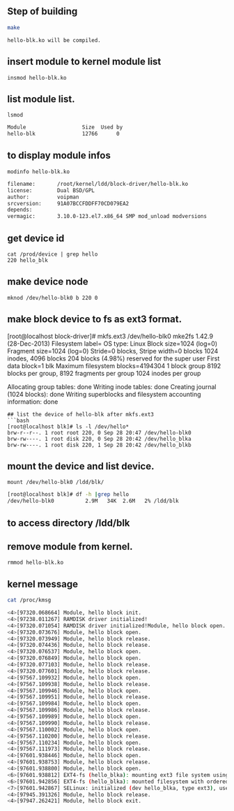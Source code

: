 Step of building
-----
```bash
make
```
	hello-blk.ko will be compiled.
## insert module to kernel module list
	insmod hello-blk.ko
## list module list.
	lsmod
```bash
Module                  Size  Used by
hello-blk               12766      0
```
## to display module infos
	modinfo hello-blk.ko
```bash
filename:       /root/kernel/ldd/block-driver/hello-blk.ko
license:        Dual BSD/GPL
author:         voipman
srcversion:     91A07BCCFDDFF70CD079EA2
depends:
vermagic:       3.10.0-123.el7.x86_64 SMP mod_unload modversions
```
## get device id
	cat /prod/device | grep hello
	220 hello_blk
## make device node
	mknod /dev/hello-blk0 b 220 0
## make block device to fs as ext3 format.
[root@localhost block-driver]# mkfs.ext3 /dev/hello-blk0
mke2fs 1.42.9 (28-Dec-2013)
Filesystem label=
OS type: Linux
Block size=1024 (log=0)
Fragment size=1024 (log=0)
Stride=0 blocks, Stripe width=0 blocks
1024 inodes, 4096 blocks
204 blocks (4.98%) reserved for the super user
First data block=1
blk
Maximum filesystem blocks=4194304
1 block group
8192 blocks per group, 8192 fragments per group
1024 inodes per group

Allocating group tables: done
Writing inode tables: done
Creating journal (1024 blocks): done
Writing superblocks and filesystem accounting information: done
```
## list the device of hello-blk after mkfs.ext3
```bash
[root@localhost blk]# ls -l /dev/hello*
brw-r--r--. 1 root root 220, 0 Sep 28 20:47 /dev/hello-blk0
brw-rw----. 1 root disk 220, 0 Sep 28 20:42 /dev/hello_blka
brw-rw----. 1 root disk 220, 1 Sep 28 20:42 /dev/hello_blkb
```
## mount the device and list device.
	mount /dev/hello-blk0 /ldd/blk/
```bash
[root@localhost blk]# df -h |grep hello
/dev/hello-blk0          2.9M   34K  2.6M   2% /ldd/blk
```
## to access directory /ldd/blk 
## remove module from kernel.
	rmmod hello-blk.ko
## kernel message
```bash
cat /proc/kmsg

<4>[97320.068664] Module, hello block init.
<4>[97238.011267] RAMDISK driver initialized!
<4>[97320.071054] RAMDISK driver initialized!Module, hello block open.
<4>[97320.073676] Module, hello block open.
<4>[97320.073949] Module, hello block release.
<4>[97320.074436] Module, hello block release.
<4>[97320.076537] Module, hello block open.
<4>[97320.076849] Module, hello block open.
<4>[97320.077103] Module, hello block release.
<4>[97320.077601] Module, hello block release.
<4>[97567.109932] Module, hello block open.
<4>[97567.109938] Module, hello block release.
<4>[97567.109946] Module, hello block open.
<4>[97567.109951] Module, hello block release.
<4>[97567.109984] Module, hello block open.
<4>[97567.109986] Module, hello block release.
<4>[97567.109989] Module, hello block open.
<4>[97567.109990] Module, hello block release.
<4>[97567.110002] Module, hello block open.
<4>[97567.110200] Module, hello block release.
<4>[97567.110234] Module, hello block open.
<4>[97567.111973] Module, hello block release.
<4>[97601.938446] Module, hello block open.
<4>[97601.938753] Module, hello block release.
<4>[97601.938800] Module, hello block open.
<6>[97601.938812] EXT4-fs (hello_blka): mounting ext3 file system using the ext4 subsystem
<6>[97601.942856] EXT4-fs (hello_blka): mounted filesystem with ordered data mode. Opts: (null)
<7>[97601.942867] SELinux: initialized (dev hello_blka, type ext3), uses xattr
<4>[97945.391326] Module, hello block release.
<4>[97947.262421] Module, hello block exit.
```
